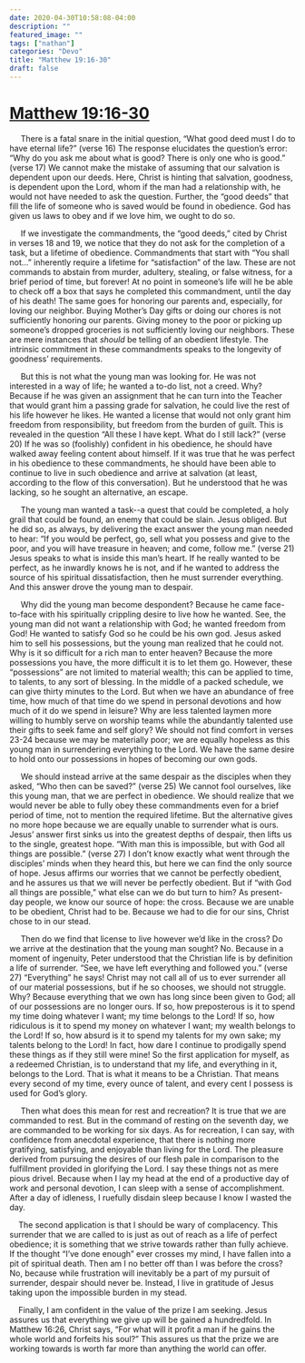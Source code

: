 ```yaml
---
date: 2020-04-30T10:58:08-04:00
description: ""
featured_image: ""
tags: ["nathan"]
categories: "Devo"
title: "Matthew 19:16-30"
draft: false
---
```


# [Matthew 19:16-30](https://www.biblegateway.com/passage/?search=Matthew+19%3A16-30&version=ESV)

     There is a fatal snare in the initial question, “What good deed must I do to have eternal life?” (verse 16) The response elucidates the question’s error: “Why do you ask me about what is good? There is only one who is good.” (verse 17) We cannot make the mistake of assuming that our salvation is dependent upon our deeds. Here, Christ is hinting that salvation, goodness, is dependent upon the Lord, whom if the man had a relationship with, he would not have needed to ask the question. Further, the “good deeds” that fill the life of someone who is saved would be found in obedience. God has given us laws to obey and if we love him, we ought to do so.

     If we investigate the commandments, the “good deeds,” cited by Christ in verses 18 and 19, we notice that they do not ask for the completion of a task, but a lifetime of obedience. Commandments that start with “You shall not…” inherently require a lifetime for “satisfaction” of the law. These are not commands to abstain from murder, adultery, stealing, or false witness, for a brief period of time, but forever! At no point in someone’s life will he be able to check off a box that says he completed this commandment, until the day of his death! The same goes for honoring our parents and, especially, for loving our neighbor. Buying Mother’s Day gifts or doing our chores is not sufficiently honoring our parents. Giving money to the poor or picking up someone’s dropped groceries is not sufficiently loving our neighbors. These are mere instances that *should* be telling of an obedient lifestyle. The intrinsic commitment in these commandments speaks to the longevity of goodness’ requirements.

     But this is not what the young man was looking for. He was not interested in a way of life; he wanted a to-do list, not a creed. Why? Because if he was given an assignment that he can turn into the Teacher that would grant him a passing grade for salvation, he could live the rest of his life however he likes. He wanted a license that would not only grant him freedom from responsibility, but freedom from the burden of guilt. This is revealed in the question “All these I have kept. What do I still lack?” (verse 20) If he was so (foolishly) confident in his obedience, he should have walked away feeling content about himself. If it was true that he was perfect in his obedience to these commandments, he should have been able to continue to live in such obedience and arrive at salvation (at least, according to the flow of this conversation). But he understood that he was lacking, so he sought an alternative, an escape.

     The young man wanted a task--a quest that could be completed, a holy grail that could be found, an enemy that could be slain. Jesus obliged. But he did so, as always, by delivering the exact answer the young man needed to hear: “If you would be perfect, go, sell what you possess and give to the poor, and you will have treasure in heaven; and come, follow me.” (verse 21) Jesus speaks to what is inside this man’s heart. If he really wanted to be perfect, as he inwardly knows he is not, and if he wanted to address the source of his spiritual dissatisfaction, then he must surrender everything. And this answer drove the young man to despair.

     Why did the young man become despondent? Because he came face-to-face with his spiritually crippling desire to live how he wanted. See, the young man did not want a relationship with God; he wanted freedom from God! He wanted to satisfy God so he could be his own god. Jesus asked him to sell his possessions, but the young man realized that he could not. Why is it so difficult for a rich man to enter heaven? Because the more possessions you have, the more difficult it is to let them go. However, these “possessions” are not limited to material wealth; this can be applied to time, to talents, to any sort of blessing. In the middle of a packed schedule, we can give thirty minutes to the Lord. But when we have an abundance of free time, how much of that time do we spend in personal devotions and how much of it do we spend in leisure? Why are less talented laymen more willing to humbly serve on worship teams while the abundantly talented use their gifts to seek fame and self glory? We should not find comfort in verses 23-24 because we may be materially poor; we are equally hopeless as this young man in surrendering everything to the Lord. We have the same desire to hold onto our possessions in hopes of becoming our own gods.

     We should instead arrive at the same despair as the disciples when they asked, “Who then can be saved?” (verse 25) We cannot fool ourselves, like this young man, that we are perfect in obedience. We should realize that we would never be able to fully obey these commandments even for a brief period of time, not to mention the required lifetime. But the alternative gives no more hope because we are equally unable to surrender what is ours. Jesus’ answer first sinks us into the greatest depths of despair, then lifts us to the single, greatest hope. “With man this is impossible, but with God all things are possible.” (verse 27) I don’t know exactly what went through the disciples’ minds when they heard this, but here we can find the only source of hope. Jesus affirms our worries that we cannot be perfectly obedient, and he assures us that we will never be perfectly obedient. But if “with God all things are possible,” what else can we do but turn to him? As present-day people, we know our source of hope: the cross. Because we are unable to be obedient, Christ had to be. Because we had to die for our sins, Christ chose to in our stead.

     Then do we find that license to live however we’d like in the cross? Do we arrive at the destination that the young man sought? No. Because in a moment of ingenuity, Peter understood that the Christian life is by definition a life of surrender. “See, we have left everything and followed you.” (verse 27) “Everything” he says! Christ may not call all of us to ever surrender all of our material possessions, but if he so chooses, we should not struggle. Why? Because everything that we own has long since been given to God; all of our possessions are no longer ours. If so, how preposterous is it to spend my time doing whatever I want; my time belongs to the Lord! If so, how ridiculous is it to spend my money on whatever I want; my wealth belongs to the Lord! If so, how absurd is it to spend my talents for my own sake; my talents belong to the Lord! In fact, how dare I continue to prodigally spend these things as if they still were mine! So the first application for myself, as a redeemed Christian, is to understand that my life, and everything in it, belongs to the Lord. That is what it means to be a Christian. That means every second of my time, every ounce of talent, and every cent I possess is used for God’s glory.

     Then what does this mean for rest and recreation? It is true that we are commanded to rest. But in the command of resting on the seventh day, we are commanded to be working for six days. As for recreation, I can say, with confidence from anecdotal experience, that there is nothing more gratifying, satisfying, and enjoyable than living for the Lord. The pleasure derived from pursuing the desires of our flesh pale in comparison to the fulfillment provided in glorifying the Lord. I say these things not as mere pious drivel. Because when I lay my head at the end of a productive day of work and personal devotion, I can sleep with a sense of accomplishment. After a day of idleness, I ruefully disdain sleep because I know I wasted the day.

    The second application is that I should be wary of complacency. This surrender that we are called to is just as out of reach as a life of perfect obedience; it is something that we strive towards rather than fully achieve. If the thought “I’ve done enough” ever crosses my mind, I have fallen into a pit of spiritual death. Then am I no better off than I was before the cross? No, because while frustration will inevitably be a part of my pursuit of surrender, despair should never be. Instead, I live in gratitude of Jesus taking upon the impossible burden in my stead.

    Finally, I am confident in the value of the prize I am seeking. Jesus assures us that everything we give up will be gained a hundredfold. In Matthew 16:26, Christ says, “For what will it profit a man if he gains the whole world and forfeits his soul?” This assures us that the prize we are working towards is worth far more than anything the world can offer.